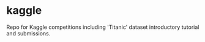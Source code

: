 # kaggle
Repo for Kaggle competitions including 'Titanic' dataset introductory tutorial and submissions.
